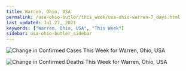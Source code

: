 ```yaml
---
title: Warren, Ohio, USA
permalink: /usa-ohio-butler/this_week/usa-ohio-warren-7_days.html
last_updated: Jul 27, 2021
keywords: ["Warren, Ohio, USA", "This Week"]
sidebar: usa-ohio-butler_sidebar
---
```


![Change in Confirmed Cases This Week for Warren, Ohio, USA](/covid_tracker/images/graphs/usa-ohio-warren-delta_confirmed-7_days_graph.png)

![Change in Confirmed Deaths This Week for Warren, Ohio, USA](/covid_tracker/images/graphs/usa-ohio-warren-delta_deaths-7_days_graph.png)
